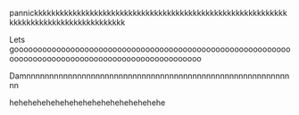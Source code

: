 pannickkkkkkkkkkkkkkkkkkkkkkkkkkkkkkkkkkkkkkkkkkkkkkkkkkkkkkkkkkkkkkkkkkkkkkkkkkkkkkkkkkkkkk


Lets goooooooooooooooooooooooooooooooooooooooooooooooooooooooooooooooooooooooooooooooooooooooooooooooooooo

Damnnnnnnnnnnnnnnnnnnnnnnnnnnnnnnnnnnnnnnnnnnnnnnnnnnnnnnnnnnn

 hehehehehehehehehehehehehehehehehe
